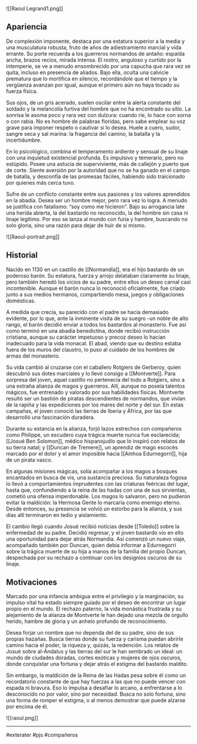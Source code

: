 ![[Raoul Legrand1.png]]
## Apariencia 
De complexión imponente, destaca por una estatura superior a la media y una musculatura robusta, fruto de años de adiestramiento marcial y vida errante. Su porte recuerda a los guerreros normandos de antaño: espalda ancha, brazos recios, mirada intensa. El rostro, anguloso y curtido por la intemperie, se ve a menudo ensombrecido por una capucha que rara vez se quita, incluso en presencia de aliados. Bajo ella, oculta una calvicie prematura que lo mortifica en silencio, recordándole que el tiempo y la vergüenza avanzan por igual, aunque el primero aún no haya tocado su fuerza física.

Sus ojos, de un gris acerado, suelen oscilar entre la alerta constante del soldado y la melancolía furtiva del hombre que no ha encontrado su sitio. La sonrisa le asoma poco y rara vez con dulzura: cuando ríe, lo hace con sorna o con rabia. No es hombre de palabras floridas, pero sabe emplear su voz grave para imponer respeto o cautivar si lo desea. Huele a cuero, sudor, sangre seca y sal marina: la fragancia del camino, la batalla y la incertidumbre.

En lo psicológico, combina el temperamento ardiente y sensual de su linaje con una inquietud existencial profunda. Es impulsivo y temerario, pero no estúpido. Posee una astucia de superviviente, más de callejón y puerto que de corte. Siente aversión por la autoridad que no se ha ganado en el campo de batalla, y desconfía de las promesas fáciles, habiendo sido traicionado por quienes más cerca tuvo.

Sufre de un conflicto constante entre sus pasiones y los valores aprendidos en la abadía. Desea ser un hombre mejor, pero rara vez lo logra. A menudo se justifica con fatalismo: “soy como me hicieron”. Bajo su arrogancia late una herida abierta, la del bastardo no reconocido, la del hombre sin casa ni linaje legítimo. Por eso se lanza al mundo con furia y hambre, buscando no solo gloria, sino una razón para dejar de huir de sí mismo.

![[Raoul-portrait.png]]

## Historial 
Nacido en 1130 en un castillo de [[Normandía]], era el hijo bastardo de un poderoso barón. Su estatura, fuerza y arrojo delataban claramente su linaje, pero también heredó los vicios de su padre, entre ellos un deseo carnal casi incontenible. Aunque el barón nunca lo reconoció oficialmente, fue criado junto a sus medios hermanos, compartiendo mesa, juegos y obligaciones domésticas.

A medida que crecía, su parecido con el padre se hacía demasiado evidente, por lo que, ante la inminente visita de su suegro -un noble de alto rango, el barón decidió enviar a todos los bastardos al monasterio. Fue así como terminó en una abadía benedictina, donde recibió instrucción cristiana, aunque su carácter impetuoso y precoz deseo lo hacían inadecuado para la vida monacal. El abad, viendo que su destino estaba fuera de los muros del claustro, lo puso al cuidado de los hombres de armas del monasterio.

Su vida cambió al cruzarse con el caballero Rotgiers de Gerberoy, quien descubrió sus dotes marciales y lo llevó consigo a [[Montverte]]. Para sorpresa del joven, aquel castillo no pertenecía del todo a Rotgiers, sino a una extraña alianza de magos y guerreros. Allí, aunque no poseía talentos mágicos, fue entrenado y valorado por sus habilidades físicas. Montverte resultó ser un bastión de piratas descendientes de normandos, que vivían de la rapiña y las expediciones por los mares del norte y del sur. En estas campañas, el joven conoció las tierras de Iberia y África, por las que desarrolló una fascinación duradera.

Durante su estancia en la alianza, forjó lazos estrechos con compañeros como Philippe, un escudero cuya trágica muerte nunca fue esclarecida; [[Josué Ben Solomon]], médico hispanojudío que lo inspiró con relatos de su tierra natal; y [[Duncan de Tremere]], un aprendiz de mago escocés marcado por el dolor y el amor imposible hacia [[Ainhoa Edurnegorri]], hija de un pirata vasco.

En algunas misiones mágicas, solía acompañar a los magos a bosques encantados en busca de vis, una sustancia preciosa. Su naturaleza fogosa lo llevó a comportamientos imprudentes con las criaturas feéricas del lugar, hasta que, confundiendo a la reina de las hadas con una de sus sirvientas, cometió una ofensa imperdonable. Los magos lo salvaron, pero no pudieron evitar la maldición: la Hermosa Gente lo marcaría como enemigo eterno. Desde entonces, su presencia se volvió un estorbo para la alianza, y sus días allí terminaron en tedio y aislamiento.

El cambio llegó cuando Josué recibió noticias desde [[Toledo]] sobre la enfermedad de su padre. Decidió regresar, y el joven bastardo vio en ello una oportunidad para dejar atrás Normandía. Así comenzó un nuevo viaje, acompañado también por Duncan, quien debía informar a Edurnegorri sobre la trágica muerte de su hija a manos de la familia del propio Duncan, despechada por su rechazo a continuar con los designios oscuros de su linaje.

## Motivaciones

Marcado por una infancia ambigua entre el privilegio y la marginación, su impulso vital ha estado siempre guiado por el deseo de encontrar un lugar propio en el mundo. El rechazo paterno, la vida monástica frustrada y su alejamiento de la alianza de Montverte le han dejado una mezcla de orgullo herido, hambre de gloria y un anhelo profundo de reconocimiento.

Desea forjar un nombre que no dependa del de su padre, sino de sus propias hazañas. Busca tierras donde su fuerza y carisma puedan abrirle camino hacia el poder, la riqueza y, quizás, la redención. Los relatos de Josué sobre al-Ándalus y las tierras del sur le han sembrado un ideal: un mundo de ciudades doradas, cortes exóticas y mujeres de ojos oscuros, donde conquistar una fortuna y dejar atrás el estigma del bastardo maldito.

Sin embargo, la maldición de la Reina de las Hadas pesa sobre él como un recordatorio constante de que hay fuerzas a las que no puede vencer con espada ni bravura. Eso lo impulsa a desafiar lo arcano, a enfrentarse a lo desconocido no por valor, sino por necesidad. Busca no solo fortuna, sino una forma de romper el estigma, o al menos demostrar que puede alzarse por encima de él.

![[raoul.png]]

---
#exterater #pjs #compañeros 